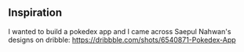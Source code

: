 ## Inspiration
I wanted to build a pokedex app and I came across Saepul Nahwan's designs on dribble: https://dribbble.com/shots/6540871-Pokedex-App
